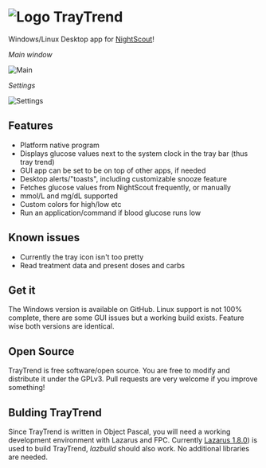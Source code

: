 # ![Logo](https://raw.githubusercontent.com/slicke/traytrend/master/img/up1.jpg "Logo") TrayTrend

Windows/Linux Desktop app for [NightScout](http://www.nightscout.info)!

_Main window_

![Main](https://raw.githubusercontent.com/slicke/traytrend/master/img/beta1.png "Main screen")

_Settings_

![Settings](https://raw.githubusercontent.com/slicke/traytrend/master/img/beta1_settings.png "Settings")


## Features
- Platform native program
- Displays glucose values next to the system clock in the tray bar (thus tray trend)
- GUI app can be set to be on top of other apps, if needed
- Desktop alerts/"toasts", including customizable snooze feature
- Fetches glucose values from NightScout frequently, or manually
- mmol/L and mg/dL supported
- Custom colors for high/low etc
- Run an application/command if blood glucose runs low

## Known issues
- Currently the tray icon isn't too pretty
- Read treatment data and present doses and carbs

## Get it
The Windows version is available on GitHub. Linux support is not 100% complete, there are some GUI issues but a working build exists. Feature wise both versions are identical.

## Open Source
TrayTrend is free software/open source. You are free to modify and distribute it under the GPLv3. Pull requests are very welcome if you improve something!

## Bulding TrayTrend
Since TrayTrend is written in Object Pascal, you will need a working development environment with Lazarus and FPC.
Currently [Lazarus 1.8.0](http://lazarus.freepascal.org)) is used to build TrayTrend, _lazbuild_ should also work. No additional libraries are needed.
